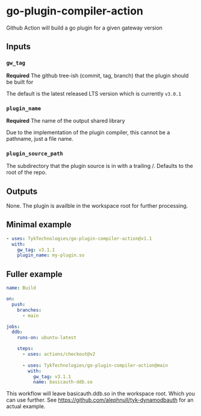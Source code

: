 # go-plugin-compiler-action

Github Action will build a go plugin for a given gateway version

## Inputs
### `gw_tag`
**Required** The github tree-ish (commit, tag, branch) that the plugin should be built for

The default is the latest released LTS version which is currently `v3.0.1`

### `plugin_name`
**Required** The name of the output shared library

Due to the implementation of the plugin compiler, this cannot be a pathname, just a file name.

### `plugin_source_path`
The subdirectory that the plugin source is in with a trailing /. Defaults to the root of the repo.

## Outputs
None. The plugin is availble in the workspace root for further processing.

## Minimal example

``` yaml
- uses: TykTechnologies/go-plugin-compiler-action@v1.1
  with:
    gw_tag: v3.1.1
    plugin_name: my-plugin.so
```

## Fuller example

``` yaml
name: Build

on:
  push:
    branches:
      - main

jobs:
  ddb:
    runs-on: ubuntu-latest

    steps:
      - uses: actions/checkout@v2
        
      - uses: TykTechnologies/go-plugin-compiler-action@main
        with:
          gw_tag: v3.1.1
          name: basicauth-ddb.so

```

This workflow will leave basicauth.ddb.so in the workspace root. Which you can use further. See https://github.com/alephnull/tyk-dynamodbauth for an actual example.

